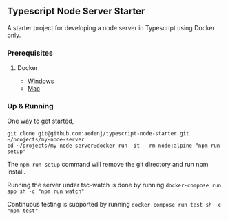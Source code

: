 ## Typescript Node Server Starter

A starter project for developing a node server in Typescript using Docker only.

### Prerequisites

1. Docker

    + [Windows](https://docs.docker.com/docker-for-windows/install/)
    + [Mac](https://download.docker.com/mac/stable/Docker.dmg)

### Up & Running

One way to get started,

```
git clone git@github.com:aedenj/typescript-node-starter.git ~/projects/my-node-server
cd ~/projects/my-node-server;docker run -it --rm node:alpine "npm run setup"
```

The `npm run setup` command will remove the git directory and run npm install.

Running the server under tsc-watch is done by running `docker-compose run app sh -c "npm run watch"`

Continuous testing is supported by running `docker-compose run test sh -c "npm test"`
